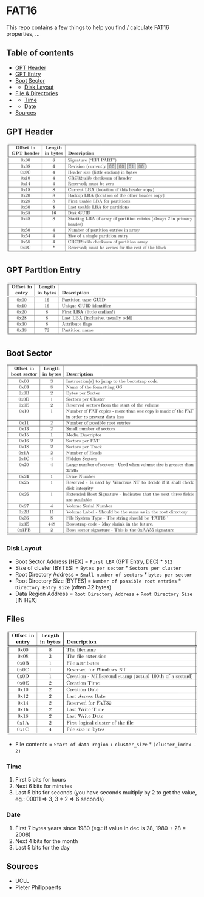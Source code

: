 # FAT16
This repo contains a few things to help you find / calculate FAT16 properties, ...

## Table of contents
- [GPT Header](#gpt-header)
- [GPT Entry](#gpt-entry)
- [Boot Sector](#boot-sector)
-  - [Disk Layout](#disk-layout)
- [File & Directories](#files)
-  - [Time](#time)
-  - [Date](#date)
- [Sources](#sources)

## GPT Header
![GPT Header Image](gpt_header.png)


## GPT Partition Entry
![GPT Partition Image](gpt_partition.png)

## Boot Sector
![Boot sector](boot_sector.png)

### Disk Layout
- Boot Sector Address [HEX] = `First LBA` (GPT Entry, DEC) * `512`
- Size of cluster [BYTES] = `Bytes per sector` * `Sectors per cluster`
- Root Directory Address = `Small number of sectors` * `bytes per sector`
- Root Directory Size [BYTES] = `Number of possible root entries` * `Directory Entry size`  (often 32 bytes)
- Data Region Address = `Root Directory Address` + `Root Directory Size` [IN HEX]

## Files
![Files and directories](files_directories.png)

- File contents = `Start of data region` + `cluster_size` * `(cluster_index - 2)`

### Time
1. First 5 bits for hours
2. Next 6 bits for minutes
3. Last 5 bits for seconds (you have seconds multiply by 2 to get the value, eg.: 00011 => 3, 3 * 2 => 6 seconds)

### Date
1. First 7 bytes years since 1980 (eg.: if value in dec is 28, 1980 + 28 = 2008)
2. Next 4 bits for the month
3. Last 5 bits for the day

## Sources
- UCLL
- Pieter Philippaerts